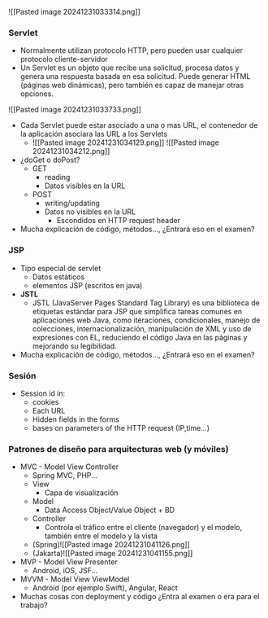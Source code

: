 ![[Pasted image 20241231033314.png]]
### Servlet
* Normalmente utilizan protocolo HTTP, pero pueden usar cualquier protocolo cliente-servidor
* Un Servlet es un objeto que recibe una solicitud, procesa datos y genera una respuesta basada en esa solicitud. Puede generar HTML (páginas web dinámicas), pero también es capaz de manejar otras opciones.

![[Pasted image 20241231033733.png]]
* Cada Servlet puede estar asociado a una o mas URL, el contenedor de la aplicación asociara las URL a los Servlets
	* ![[Pasted image 20241231034129.png]]
![[Pasted image 20241231034212.png]]
* ¿doGet o doPost?
	* GET
		* reading
		* Datos visibles en la URL
	* POST
		* writing/updating
		* Datos no visibles en la URL
			* Escondidos en HTTP request header
* Mucha explicación de código, métodos..., ¿Entrará eso en el examen?
### JSP
* Tipo especial de servlet
	* Datos estáticos
	* elementos JSP (escritos en java)
* **JSTL**
	* JSTL (JavaServer Pages Standard Tag Library) es una biblioteca de etiquetas estándar para JSP que simplifica tareas comunes en aplicaciones web Java, como iteraciones, condicionales, manejo de colecciones, internacionalización, manipulación de XML y uso de expresiones con EL, reduciendo el código Java en las páginas y mejorando su legibilidad.
* Mucha explicación de código, métodos..., ¿Entrará eso en el examen?
### Sesión
* Session id in:
	* cookies
	* Each URL
	* Hidden fields in the forms
	* bases on parameters of the HTTP request (IP,time...)
### Patrones de diseño para arquitecturas web (y móviles)
* MVC - Model View Controller
	* Spring MVC, PHP...
	* View
		* Capa de visualización
	* Model
		* Data Access Object/Value Object + BD
	* Controller
		* Controla el tráfico entre el cliente (navegador) y el modelo, también entre el modelo y la vista
	* (Spring)![[Pasted image 20241231041126.png]]
	* (Jakarta)![[Pasted image 20241231041155.png]]
* MVP - Model View Presenter
	* Android, iOS, JSF...
* MVVM - Model View ViewModel
	* Android (por ejemplo Swift), Angular, React
* Muchas cosas con deployment y código ¿Entra al examen o era para el trabajo?